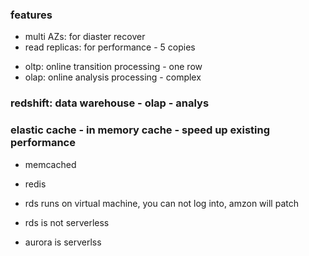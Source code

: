 ### features
- multi AZs: for diaster recover
- read replicas: for performance - 5 copies

+ oltp: online transition processing - one row
+ olap: online analysis processing - complex

### redshift: data warehouse - olap - analys


### elastic cache - in memory cache - speed up existing performance 
- memcached
- redis

- rds runs on virtual machine, you can not log into, amzon will patch
- rds is not serverless
- aurora is serverlss
